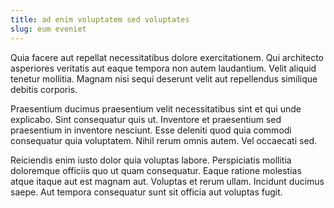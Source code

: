 ```yaml
---
title: ad enim voluptatem sed voluptates
slug: eum eveniet
---
```


Quia facere aut repellat necessitatibus dolore exercitationem. Qui architecto asperiores veritatis aut eaque tempora non autem laudantium. Velit aliquid tenetur mollitia. Magnam nisi sequi deserunt velit aut repellendus similique debitis corporis.

Praesentium ducimus praesentium velit necessitatibus sint et qui unde explicabo. Sint consequatur quis ut. Inventore et praesentium sed praesentium in inventore nesciunt. Esse deleniti quod quia commodi consequatur quia voluptatem. Nihil rerum omnis autem. Vel occaecati sed.

Reiciendis enim iusto dolor quia voluptas labore. Perspiciatis mollitia doloremque officiis quo ut quam consequatur. Eaque ratione molestias atque itaque aut est magnam aut. Voluptas et rerum ullam. Incidunt ducimus saepe. Aut tempora consequatur sunt sit officia aut voluptas fugit.
